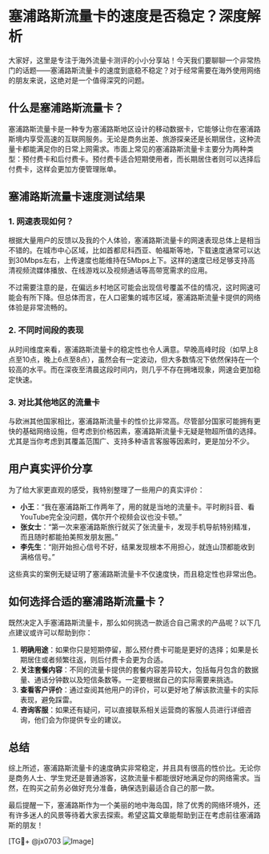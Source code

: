 # 塞浦路斯流量卡的速度是否稳定？深度解析

大家好，这里是专注于海外流量卡测评的小小分享站！今天我们要聊聊一个非常热门的话题——塞浦路斯流量卡的速度到底稳不稳定？对于经常需要在海外使用网络的朋友来说，这绝对是一个值得深究的问题。

## 什么是塞浦路斯流量卡？

塞浦路斯流量卡是一种专为塞浦路斯地区设计的移动数据卡，它能够让你在塞浦路斯境内享受高速的互联网服务。无论是商务出差、旅游探亲还是长期居住，这种流量卡都能满足你的日常上网需求。市面上常见的塞浦路斯流量卡主要分为两种类型：预付费卡和后付费卡。预付费卡适合短期使用者，而长期居住者则可以选择后付费卡，这样会更加方便管理账单。

## 塞浦路斯流量卡速度测试结果

### 1. 网速表现如何？

根据大量用户的反馈以及我的个人体验，塞浦路斯流量卡的网速表现总体上是相当不错的。在城市中心区域，比如首都尼科西亚、帕福斯等地，下载速度通常可以达到30Mbps左右，上传速度也能维持在5Mbps上下。这样的速度已经足够支持高清视频流媒体播放、在线游戏以及视频通话等高带宽需求的应用。

不过需要注意的是，在偏远乡村地区可能会出现信号覆盖不佳的情况，这时网速可能会有所下降。但总体而言，在人口密集的城市区域，塞浦路斯流量卡提供的网络体验是非常流畅的。

### 2. 不同时间段的表现

从时间维度来看，塞浦路斯流量卡的稳定性也令人满意。早晚高峰时段（如早上8点至10点，晚上6点至8点），虽然会有一定波动，但大多数情况下依然保持在一个较高的水平。而在深夜至清晨这段时间内，则几乎不存在拥堵现象，网速会更加稳定快速。

### 3. 对比其他地区的流量卡

与欧洲其他国家相比，塞浦路斯流量卡的性价比非常高。尽管部分国家可能拥有更快的基础网络设施，但考虑到价格因素，塞浦路斯流量卡无疑是物超所值的选择。尤其是当你考虑到其覆盖范围广、支持多种语言客服等因素时，更是加分不少。

## 用户真实评价分享

为了给大家更直观的感受，我特别整理了一些用户的真实评价：

- **小王**：“我在塞浦路斯工作两年了，用的就是当地的流量卡。平时刷抖音、看YouTube完全没问题，偶尔开个视频会议也没卡顿。”
- **张女士**：“第一次来塞浦路斯旅行就买了张流量卡，发现手机导航特别精准，而且随时都能拍美照发朋友圈。”
- **李先生**：“刚开始担心信号不好，结果发现根本不用担心，就连山顶都能收到满格信号。”

这些真实的案例无疑证明了塞浦路斯流量卡不仅速度快，而且稳定性也非常出色。

## 如何选择合适的塞浦路斯流量卡？

既然决定入手塞浦路斯流量卡，那么如何挑选一款适合自己需求的产品呢？以下几点建议或许可以帮助到你：

1. **明确用途**：如果你只是短期停留，那么预付费卡可能是更好的选择；如果是长期居住或者频繁往返，则后付费卡会更为合适。
2. **关注套餐内容**：不同的流量卡提供的套餐内容差异较大，包括每月包含的数据量、通话分钟数以及短信条数等。一定要根据自己的实际需要来挑选。
3. **查看客户评价**：通过查阅其他用户的评价，可以更好地了解该款流量卡的实际表现，避免踩雷。
4. **咨询客服**：如果还有疑问，可以直接联系相关运营商的客服人员进行详细咨询，他们会为你提供专业的建议。

## 总结

综上所述，塞浦路斯流量卡的速度确实非常稳定，并且具有很高的性价比。无论你是商务人士、学生党还是普通游客，这款流量卡都能很好地满足你的网络需求。当然，在购买之前务必做好充分准备，确保选到最适合自己的那一款。

最后提醒一下，塞浦路斯作为一个美丽的地中海岛国，除了优秀的网络环境外，还有许多迷人的风景等待着大家去探索。希望这篇文章能帮助到正在考虑前往塞浦路斯的朋友！

[TG💪+ @jx0703 ![Image](https://github.com/user-attachments/assets/dbca1d08-cadb-493c-b0ec-ad6f7a83f270)]